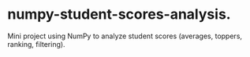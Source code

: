 # numpy-student-scores-analysis.
Mini project using NumPy to analyze student scores (averages, toppers, ranking, filtering).
